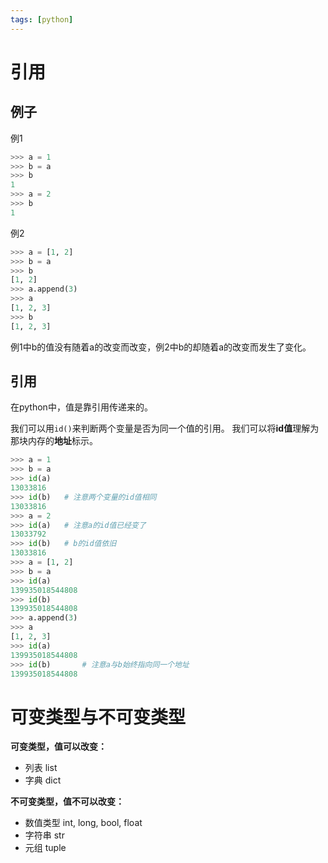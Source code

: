 ```yaml
---
tags: [python]
---
```

# 引用

## 例子

例1

```python
>>> a = 1
>>> b = a
>>> b
1
>>> a = 2
>>> b
1
```

例2

```python
>>> a = [1, 2]
>>> b = a
>>> b
[1, 2]
>>> a.append(3)
>>> a
[1, 2, 3]
>>> b
[1, 2, 3]
```

例1中b的值没有随着a的改变而改变，例2中b的却随着a的改变而发生了变化。

## 引用

在python中，值是靠引用传递来的。

我们可以用`id()`来判断两个变量是否为同一个值的引用。 我们可以将**id值**理解为那块内存的**地址**标示。

```python
>>> a = 1
>>> b = a
>>> id(a) 
13033816
>>> id(b)   # 注意两个变量的id值相同
13033816
>>> a = 2
>>> id(a)   # 注意a的id值已经变了
13033792
>>> id(b)   # b的id值依旧
13033816
>>> a = [1, 2]
>>> b = a
>>> id(a)
139935018544808
>>> id(b)
139935018544808
>>> a.append(3)
>>> a
[1, 2, 3]
>>> id(a)
139935018544808
>>> id(b)       # 注意a与b始终指向同一个地址
139935018544808
```

# 可变类型与不可变类型

**可变类型，值可以改变：**

* 列表 list
* 字典 dict

**不可变类型，值不可以改变：**

* 数值类型 int, long, bool, float
* 字符串 str
* 元组 tuple
